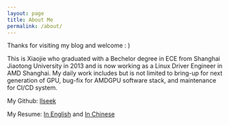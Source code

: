 ```yaml
---
layout: page
title: About Me
permalink: /about/
---
```


Thanks for visiting my blog and welcome : )

This is Xiaojie who graduated with a Bechelor degree in ECE from Shanghai Jiaotong University in 2013 and is now working as a Linux Driver Engineer in AMD Shanghai. My daily work includes but is not limited to bring-up for next generation of GPU, bug-fix for AMDGPU software stack, and maintenance for CI/CD system.

My Github: [llseek](https://github.com/llseek)

My Resume: [In English](https://github.com/llseek/resume/blob/master/en/resume_en.pdf) and [In Chinese](https://github.com/llseek/resume/blob/master/ch/resume_ch.pdf)
